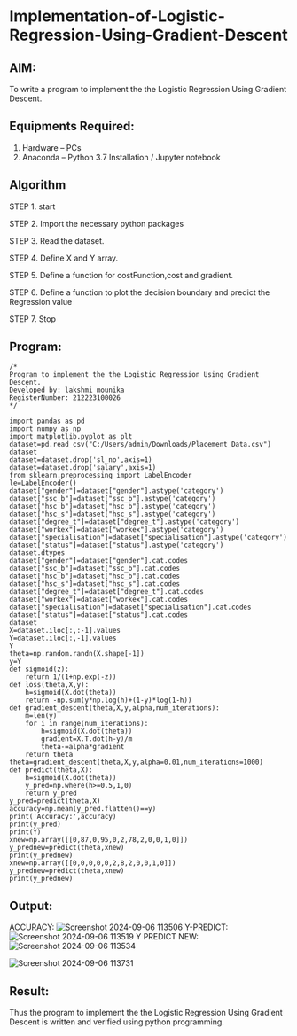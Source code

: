 # Implementation-of-Logistic-Regression-Using-Gradient-Descent

## AIM:
To write a program to implement the the Logistic Regression Using Gradient Descent.

## Equipments Required:
1. Hardware – PCs
2. Anaconda – Python 3.7 Installation / Jupyter notebook

## Algorithm
STEP 1. start

STEP 2. Import the necessary python packages

STEP 3. Read the dataset.

STEP 4. Define X and Y array.

STEP 5. Define a function for costFunction,cost and gradient.

STEP 6. Define a function to plot the decision boundary and predict the Regression value

STEP 7. Stop

## Program:
```
/*
Program to implement the the Logistic Regression Using Gradient Descent.
Developed by: lakshmi mounika
RegisterNumber: 212223100026
*/
```
```
import pandas as pd
import numpy as np
import matplotlib.pyplot as plt
dataset=pd.read_csv("C:/Users/admin/Downloads/Placement_Data.csv")
dataset
dataset=dataset.drop('sl_no',axis=1)
dataset=dataset.drop('salary',axis=1)
from sklearn.preprocessing import LabelEncoder
le=LabelEncoder()
dataset["gender"]=dataset["gender"].astype('category')
dataset["ssc_b"]=dataset["ssc_b"].astype('category')
dataset["hsc_b"]=dataset["hsc_b"].astype('category')
dataset["hsc_s"]=dataset["hsc_s"].astype('category')
dataset["degree_t"]=dataset["degree_t"].astype('category')
dataset["workex"]=dataset["workex"].astype('category')
dataset["specialisation"]=dataset["specialisation"].astype('category')
dataset["status"]=dataset["status"].astype('category')
dataset.dtypes
dataset["gender"]=dataset["gender"].cat.codes
dataset["ssc_b"]=dataset["ssc_b"].cat.codes
dataset["hsc_b"]=dataset["hsc_b"].cat.codes
dataset["hsc_s"]=dataset["hsc_s"].cat.codes
dataset["degree_t"]=dataset["degree_t"].cat.codes
dataset["workex"]=dataset["workex"].cat.codes
dataset["specialisation"]=dataset["specialisation"].cat.codes
dataset["status"]=dataset["status"].cat.codes
dataset
X=dataset.iloc[:,:-1].values
Y=dataset.iloc[:,-1].values
Y
theta=np.random.randn(X.shape[-1])
y=Y
def sigmoid(z):
    return 1/(1+np.exp(-z))
def loss(theta,X,y):
    h=sigmoid(X.dot(theta))
    return -np.sum(y*np.log(h)+(1-y)*log(1-h))
def gradient_descent(theta,X,y,alpha,num_iterations):
    m=len(y)
    for i in range(num_iterations):
        h=sigmoid(X.dot(theta))
        gradient=X.T.dot(h-y)/m
        theta-=alpha*gradient
    return theta
theta=gradient_descent(theta,X,y,alpha=0.01,num_iterations=1000)
def predict(theta,X):
    h=sigmoid(X.dot(theta))
    y_pred=np.where(h>=0.5,1,0)
    return y_pred
y_pred=predict(theta,X)
accuracy=np.mean(y_pred.flatten()==y)
print('Accuracy:',accuracy)
print(y_pred)
print(Y)
xnew=np.array([[0,87,0,95,0,2,78,2,0,0,1,0]])
y_prednew=predict(theta,xnew)
print(y_prednew)
xnew=np.array([[0,0,0,0,0,2,8,2,0,0,1,0]])
y_prednew=predict(theta,xnew)
print(y_prednew)
```
## Output:
ACCURACY:
![Screenshot 2024-09-06 113506](https://github.com/user-attachments/assets/ba8d67e7-38d2-48e8-9a7f-6f83e5368bc4)
Y-PREDICT:
![Screenshot 2024-09-06 113519](https://github.com/user-attachments/assets/a2492959-cd34-48fb-9c2a-ff9af02d7710)
Y PREDICT NEW:
![Screenshot 2024-09-06 113534](https://github.com/user-attachments/assets/b4199523-2265-4e0a-a790-abd4742fadeb)

![Screenshot 2024-09-06 113731](https://github.com/user-attachments/assets/16567f90-97eb-4aab-8d0c-c1f56170d5d5)

## Result:
Thus the program to implement the the Logistic Regression Using Gradient Descent is written and verified using python programming.


